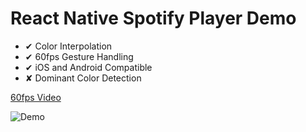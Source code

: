 # React Native Spotify Player Demo

- ✔ Color Interpolation
- ✔ 60fps Gesture Handling
- ✔ iOS and Android Compatible
- ✘ Dominant Color Detection

[60fps Video](https://thumbs.gfycat.com/CheapMisguidedIridescentshark-mobile.mp4)

![Demo](https://thumbs.gfycat.com/CheapMisguidedIridescentshark-size_restricted.gif)

